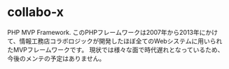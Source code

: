 # collabo-x
PHP MVP Framework. 
このPHPフレームワークは2007年から2013年にかけて、情報工務店コラボロジックが開発したほぼ全てのWebシステムに用いられたMVPフレームワークです。
現状では様々な面で時代遅れとなっているため、今後のメンテの予定はありません。
